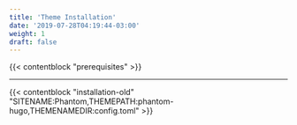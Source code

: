 ```yaml
---
title: 'Theme Installation'
date: '2019-07-28T04:19:44-03:00'
weight: 1
draft: false
---
```


{{< contentblock "prerequisites" >}}

---

{{< contentblock "installation-old" "SITENAME:Phantom,THEMEPATH:phantom-hugo,THEMENAMEDIR:config.toml" >}}
